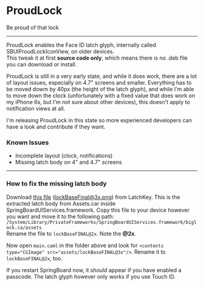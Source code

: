 # ProudLock
Be proud of that lock

-----

ProudLock enables the Face ID latch glyph, internally called SBUIProudLockIconView, on older devices.  
This tweak it at first **source code only**, which means there is no .deb file you can download or install.

ProudLock is still in a very early state, and while it does work, there are a lot of layout issues, especially on 4.7" screens and smaller. Everything has to be moved dowm by 40px (the height of the latch glyph), and while I'm able to move down the clock (unfortunately with a fixed value that does work on my iPhone 6s, but I'm not sure about other devices), this doesn't apply to notification views at all.

I'm releasing ProudLock in this state so more experienced developers can have a look and contribute if they want.

### Known Issues
* Incomplete layout (clock, notifications)  
* Missing latch body on 4" and 4.7" screens

-----

### How to fix the missing latch body
Download [this file](https://github.com/MDausch/LatchKey/blob/master/Layout/Library/Application%20Support/LatchKey/Themes/Apple_Default.bundle/Apple_Default.ca/assets/lockBaseFINAL%403x.png) (lockBaseFinal@3x.png) from LatchKey. This is the extracted latch body from Assets.car inside SpringBoardUIServices.framework. Copy this file to your device however you want and move it to the following path: 
`/System/Library/PrivateFrameworks/SpringBoardUIServices.framework/biglock.ca/assets`  
Rename the file to `lockBaseFINAL@2x`. Note the **@2x**.

Now open `main.caml` in the folder above and look for `<contents type="CGImage" src="assets/lockBaseFINAL@3x"/>`. Rename it to `lockBaseFINAL@2x`, too.

If you restart SpringBoard now, it *should* appear if you have enabled a passcode. The latch glyph however only works if you use Touch ID.